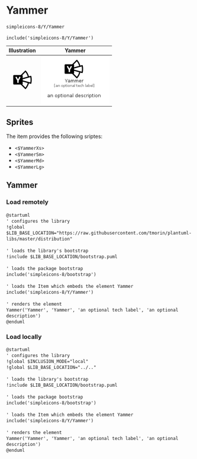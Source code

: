 # Yammer


```text
simpleicons-8/Y/Yammer
```

```text
include('simpleicons-8/Y/Yammer')
```



| Illustration | Yammer |
| :---: | :---: |
| ![illustration for Illustration](../../simpleicons-8/Y/Yammer.png) | ![illustration for Yammer](../../simpleicons-8/Y/Yammer.Local.png) |



## Sprites
The item provides the following sriptes:

- `<$YammerXs>`
- `<$YammerSm>`
- `<$YammerMd>`
- `<$YammerLg>`





## Yammer

### Load remotely
```plantuml
@startuml
' configures the library
!global $LIB_BASE_LOCATION="https://raw.githubusercontent.com/tmorin/plantuml-libs/master/distribution"

' loads the library's bootstrap
!include $LIB_BASE_LOCATION/bootstrap.puml

' loads the package bootstrap
include('simpleicons-8/bootstrap')

' loads the Item which embeds the element Yammer
include('simpleicons-8/Y/Yammer')

' renders the element
Yammer('Yammer', 'Yammer', 'an optional tech label', 'an optional description')
@enduml
```

### Load locally
```plantuml
@startuml
' configures the library
!global $INCLUSION_MODE="local"
!global $LIB_BASE_LOCATION="../.."

' loads the library's bootstrap
!include $LIB_BASE_LOCATION/bootstrap.puml

' loads the package bootstrap
include('simpleicons-8/bootstrap')

' loads the Item which embeds the element Yammer
include('simpleicons-8/Y/Yammer')

' renders the element
Yammer('Yammer', 'Yammer', 'an optional tech label', 'an optional description')
@enduml
```

